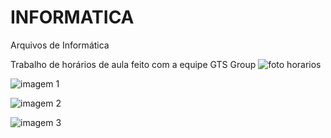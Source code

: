 # INFORMATICA
Arquivos de Informática

Trabalho de horários de aula feito com a equipe GTS Group
![foto horarios](https://github.com/lucasbarros43/INFORMATICA/assets/162647577/1e21ba4f-9791-4f63-a8d1-14f7ba593d81)

![imagem 1](https://github.com/lucasbarros43/INFORMATICA/assets/162647577/bc9b68b2-0433-439e-b70f-f63fb3d7f5c6)

![imagem 2](https://github.com/lucasbarros43/INFORMATICA/assets/162647577/242f0ac8-a57e-4369-b3e2-2288c891b08b)

![imagem 3](https://github.com/lucasbarros43/INFORMATICA/assets/162647577/f995c0a0-6eec-411b-bb63-2240f0d2b08b)
